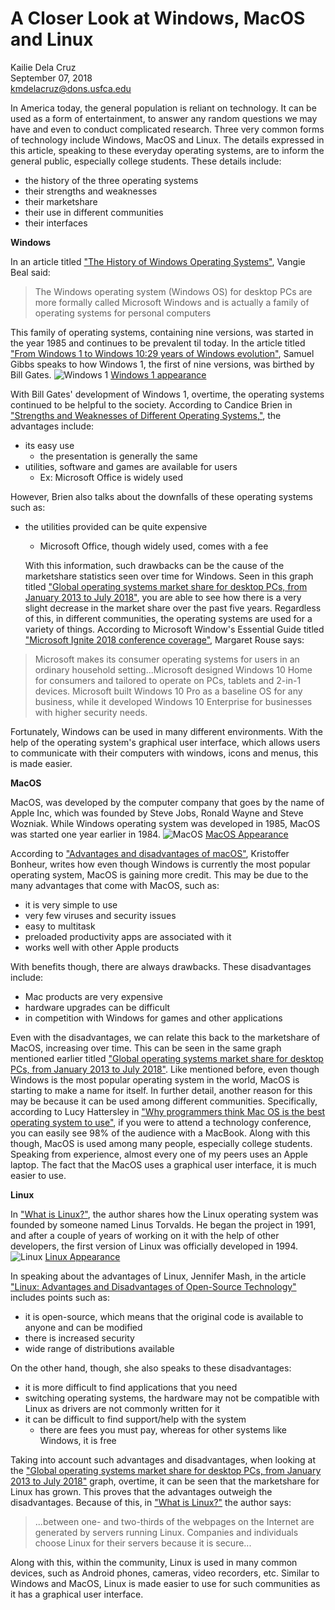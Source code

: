# A Closer Look at Windows, MacOS and Linux

Kailie Dela Cruz   
September 07, 2018     
kmdelacruz@dons.usfca.edu

In America today, the general population is reliant on technology. It can be used as a form of entertainment, to answer any random questions we may have and even to conduct complicated research. Three very common forms of technology include Windows, MacOS and Linux. The details expressed in this article, speaking to these everyday operating systems, are to inform the general public, especially college students. These details include:

* the history of the three operating systems
* their strengths and weaknesses
* their marketshare
* their use in different communities
* their interfaces

**Windows**

In an article titled ["The History of Windows Operating Systems"](https://www.webopedia.com/DidYouKnow/Hardware_Software/history_of_microsoft_windows_operating_system.html), Vangie Beal said:

> The Windows operating system (Windows OS) for desktop PCs are more formally called Microsoft Windows and is actually a family of operating systems for personal computers

This family of operating systems, containing nine versions, was started in the year 1985 and continues to be prevalent til today. In the article titled ["From Windows 1 to Windows 10:29 years of Windows evolution"](https://www.theguardian.com/technology/2014/oct/02/from-windows-1-to-windows-10-29-years-of-windows-evolution), Samuel Gibbs speaks to how Windows 1, the first of nine versions, was birthed by Bill Gates.
![Windows 1](http://home.bt.com/images/windows-1-desktop-141516906488103901-141119144607.jpg) [Windows 1 appearance](http://home.bt.com/images/windows-1-desktop-141516906488103901-141119144607.jpg)    

With Bill Gates' development of Windows 1, overtime, the operating systems continued to be helpful to the society. According to Candice Brien in ["Strengths and Weaknesses of Different Operating Systems,"](https://candicebrien.wordpress.com/2015/05/24/strengths-and-weaknesses-of-different-operating-systems/), the advantages include:

* its easy use
  * the presentation is generally the same
* utilities, software and games are available for users
  * Ex: Microsoft Office is widely used

 However, Brien also talks about the downfalls of these operating systems such as:

* the utilities provided can be quite expensive
  * Microsoft Office, though widely used, comes with a fee

  With this information, such drawbacks can be the cause of the marketshare statistics seen over time for Windows. Seen in this graph titled ["Global operating systems market share for desktop PCs, from January 2013 to July 2018"](https://www.statista.com/statistics/218089/global-market-share-of-windows-7/), you are able to see how there is a very slight decrease in the market share over the past five years. Regardless of this, in different communities, the operating systems are used for a variety of things. According to Microsoft Window's Essential Guide titled ["Microsoft Ignite 2018 conference coverage"](https://searchwindowsserver.techtarget.com/definition/Windows), Margaret Rouse says:
>Microsoft makes its consumer operating systems for users in an ordinary household setting...Microsoft designed Windows 10 Home for consumers and tailored to operate on PCs, tablets and 2-in-1 devices. Microsoft built Windows 10 Pro as a baseline OS for any business, while it developed Windows 10 Enterprise for businesses with higher security needs.

Fortunately, Windows can be used in many different environments. With the help of the operating system's graphical user interface, which allows users to communicate with their computers with windows, icons and menus, this is made easier.

**MacOS**

MacOS, was developed by the computer company that goes by the name of Apple Inc, which was founded by Steve Jobs, Ronald Wayne and Steve Wozniak. While Windows operating system was developed in 1985, MacOS was started one year earlier in 1984.
![MacOS](https://mtaram.files.wordpress.com/2009/11/main.gif)
[MacOS Appearance](https://mtaram.files.wordpress.com/2009/11/main.gif)

According to ["Advantages and disadvantages of macOS"](http://www.versiondaily.com/advantages-disadvantages-mac-os-x/), Kristoffer Bonheur, writes how even though Windows is currently the most popular operating system, MacOS is gaining more credit. This may be due to the many advantages that come with MacOS, such as:

* it is very simple to use
* very few viruses and security issues
* easy to multitask
* preloaded productivity apps are associated with it
* works well with other Apple products

With benefits though, there are always drawbacks. These disadvantages include:

* Mac products are very expensive
* hardware upgrades can be difficult
* in competition with Windows for games and other applications

Even with the disadvantages, we can relate this back to the marketshare of MacOS, increasing over time. This can be seen in the same graph mentioned earlier titled ["Global operating systems market share for desktop PCs, from January 2013 to July 2018"](https://www.statista.com/statistics/218089/global-market-share-of-windows-7/). Like mentioned before, even though Windows is the most popular operating system in the world, MacOS is starting to make a name for itself. In further detail, another reason for this may be because it can be used among different communities. Specifically, according to Lucy Hattersley in ["Why programmers think Mac OS is the best operating system to use"](https://www.macworld.co.uk/feature/apple/why-programmers-think-mac-os-x-is-best-os-use-3638706/), if you were to attend a technology conference, you can easily see 98% of the audience with a MacBook. Along with this though, MacOS is used among many people, especially college students. Speaking from experience, almost every one of my peers uses an Apple laptop. The fact that the MacOS uses a graphical user interface, it is much easier to use.

**Linux**

In ["What is Linux?"](https://www.linuxtrainingacademy.com/what-is-linux/), the author shares how the Linux operating system was founded by someone named Linus Torvalds. He began the project in 1991, and after a couple of years of working on it with the help of other developers, the first version of Linux was officially developed in 1994.
![Linux](https://images.directoryofshareware.com/full/ibadm_for_linux_business_database_management-24113.gif)
[Linux Appearance](https://images.directoryofshareware.com/full/ibadm_for_linux_business_database_management-24113.gif)

In speaking about the advantages of Linux, Jennifer Mash, in the article ["Linux: Advantages and Disadvantages of Open-Source Technology"](https://blog.storagecraft.com/linux-advantages-disadvantages-open-source-technology/) includes points such as:

* it is open-source, which means that the original code is available to anyone and can be modified
* there is increased security
* wide range of distributions available

On the other hand, though, she also speaks to these disadvantages:

* it is more difficult to find applications that you need
* switching operating systems, the hardware may not be compatible with Linux as drivers are not commonly written for it
* it can be difficult to find support/help with the system
  * there are fees you must pay, whereas for other systems like Windows, it is free

Taking into account such advantages and disadvantages, when looking at the ["Global operating systems market share for desktop PCs, from January 2013 to July 2018"](https://www.statista.com/statistics/218089/global-market-share-of-windows-7/) graph, overtime, it can be seen that the marketshare for Linux has grown. This proves that the advantages outweigh the disadvantages. Because of this, in ["What is Linux?"](https://opensource.com/resources/linux) the author says:

>...between one- and two-thirds of the webpages on the Internet are generated by servers running Linux. Companies and individuals choose Linux for their servers because it is secure...

Along with this, within the community, Linux is used in many common devices, such as Android phones, cameras, video recorders, etc.
Similar to Windows and MacOS, Linux is made easier to use for such communities as it has a graphical user interface. 
